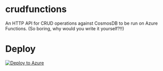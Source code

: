 # crudfunctions
An HTTP API for CRUD operations against CosmosDB to be run on Azure Functions. (So boring, why would you write it yourself?!!)


# Deploy
[![Deploy to Azure](http://azuredeploy.net/deploybutton.svg)](https://portal.azure.com/#create/Microsoft.Template/uri/https%3A%2F%2Fraw.githubusercontent.com%2Fnastassiar%2Fcrudfunctions%2Fmaster%2Fazure-deploy.json)